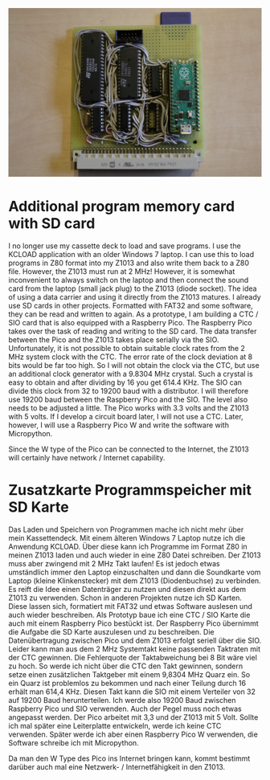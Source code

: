 <p align="center">
  <img src="https://github.com/devicplan/z80/blob/main/cardreader/pictures/z1013_cardreader_prototype_f.JPG">
</p>

# Additional program memory card with SD card
I no longer use my cassette deck to load and save programs. I use the KCLOAD application with an older Windows 7 laptop. I can use this to load programs in Z80 format into my Z1013 and also write them back to a Z80 file. However, the Z1013 must run at 2 MHz! However, it is somewhat inconvenient to always switch on the laptop and then connect the sound card from the laptop (small jack plug) to the Z1013 (diode socket).
The idea of using a data carrier and using it directly from the Z1013 matures. I already use SD cards in other projects. Formatted with FAT32 and some software, they can be read and written to again. As a prototype, I am building a CTC / SIO card that is also equipped with a Raspberry Pico. The Raspberry Pico takes over the task of reading and writing to the SD card. The data transfer between the Pico and the Z1013 takes place serially via the SIO. Unfortunately, it is not possible to obtain suitable clock rates from the 2 MHz system clock with the CTC. The error rate of the clock deviation at 8 bits would be far too high. So I will not obtain the clock via the CTC, but use an additional clock generator with a 9.8304 MHz crystal. Such a crystal is easy to obtain and after dividing by 16 you get 614.4 KHz. The SIO can divide this clock from 32 to 19200 baud with a distributor. I will therefore use 19200 baud between the Raspberry Pico and the SIO. The level also needs to be adjusted a little. The Pico works with 3.3 volts and the Z1013 with 5 volts. If I develop a circuit board later, I will not use a CTC. Later, however, I will use a Raspberry Pico W and write the software with Micropython.

Since the W type of the Pico can be connected to the Internet, the Z1013 will certainly have network / Internet capability.



# Zusatzkarte Programmspeicher mit SD Karte
Das Laden und Speichern von Programmen mache ich nicht mehr über mein Kassettendeck. Mit einem älteren Windows 7 Laptop nutze ich die Anwendung KCLOAD. Über diese kann ich Programme im Format Z80 in meinen Z1013 laden und auch wieder in eine Z80 Datei schreiben. Der Z1013 muss aber zwingend mit 2 MHz Takt laufen! Es ist jedoch etwas umständlich immer den Laptop einzuschalten und dann die Soundkarte vom Laptop (kleine Klinkenstecker) mit dem Z1013 (Diodenbuchse) zu verbinden.
Es reift die Idee einen Datenträger zu nutzen und diesen direkt aus dem Z1013 zu verwenden. Schon in anderen Projekten nutze ich SD Karten. Diese lassen sich, formatiert mit FAT32 und etwas Software auslesen und auch wieder beschreiben. Als Prototyp baue ich eine CTC / SIO Karte die auch mit einem Raspberry Pico bestückt ist. Der Raspberry Pico übernimmt die Aufgabe die SD Karte auszulesen und zu beschreiben. Die Datenübertragung zwischen Pico und dem Z1013 erfolgt seriell über die SIO. Leider kann man aus dem 2 MHz Systemtakt keine passenden Taktraten mit der CTC gewinnen. Die Fehlerquote der Taktabweichung bei 8 Bit wäre viel zu hoch. So werde ich nicht über die CTC den Takt gewinnen, sondern setze einen zusätzlichen Taktgeber mit einem 9,8304 MHz Quarz ein. So ein Quarz ist problemlos zu bekommen und nach einer Teilung durch 16 erhält man 614,4 KHz. Diesen Takt kann die SIO mit einem Verteiler von 32 auf 19200 Baud herunterteilen. Ich werde also 19200 Baud zwischen Raspberry Pico und SIO verwenden. Auch der Pegel muss noch etwas angepasst werden. Der Pico arbeitet mit 3,3 und der Z1013 mit 5 Volt. Sollte ich mal später eine Leiterplatte entwickeln, werde ich keine CTC verwenden. Später werde ich aber einen Raspberry Pico W verwenden, die Software schreibe ich mit Micropython.

Da man den W Type des Pico ins Internet bringen kann, kommt bestimmt darüber auch mal eine Netzwerk- / Internetfähigkeit in den Z1013.

